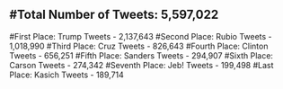 #Total Number of Tweets: 5,597,022 
---
#First Place: Trump Tweets - 2,137,643
#Second Place: Rubio Tweets - 1,018,990
#Third Place: Cruz Tweets - 826,643
#Fourth Place: Clinton Tweets - 656,251
#Fifth Place: Sanders Tweets - 294,907
#Sixth Place: Carson Tweets - 274,342
#Seventh Place: Jeb! Tweets - 199,498
#Last Place: Kasich Tweets - 189,714
